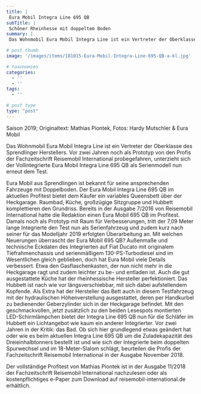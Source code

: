 ```yaml
---
title: |
 Eura Mobil Integra Line 695 QB
subTitle: |
 Schöner Rheinhesse mit doppeltem Boden
summary: |
 Das Wohnmobil Eura Mobil Integra Line ist ein Vertreter der Oberklasse des Sprendlinger Herstellers. Vor zwei Jahren noch als Prototyp von den Profis der Fachzeitschrift Reisemobil International probegefahren, unterzieht sich der Vollintegrierte Eura Mobil Integra Line 695 QB als Serienmodell nun erneut dem Test.

# post thumb
image: '/images/items/181015-Eura-Mobil-Integra-Line-695-QB-a-kl.jpg'

# taxonomies
categories: 
  - ''
  - ''
tags:
  - ''

# post type
type: "post"
---
```


Saison 2019; Originaltext: Mathias Piontek, Fotos: Hardy Mutschler & Eura Mobil  

Das Wohnmobil Eura Mobil Integra Line ist ein Vertreter der Oberklasse des Sprendlinger Herstellers. Vor zwei Jahren noch als Prototyp von den Profis der Fachzeitschrift Reisemobil International probegefahren, unterzieht sich der Vollintegrierte Eura Mobil Integra Line 695 QB als Serienmodell nun erneut dem Test.    

Eura Mobil aus Sprendlingen ist bekannt für seine ansprechenden Fahrzeuge mit Doppelboden. Der Eura Mobil Integra Line 695 QB im aktuellen Profitest bietet dem Käufer ein variables Queensbett über der Heckgarage. Raumbad, Küche, großzügige Sitzgruppe und Hubbett komplettieren den Grundriss. Bereits in der Ausgabe 7/2016 von Reisemobil International hatte die Redaktion einen Eura Mobil 695 QB im Profitest. Damals noch als Prototyp mit Raum für Verbesserungen, tritt der 7,09 Meter lange Integrierte den Test nun als Serienfahrzeug und zudem kurz nach seiner für das Modelljahr 2019 erfolgten Überarbeitung an. Mit welchen Neuerungen überrascht der Eura Mobil 695 QB? Außenmaße und technische Eckdaten des Integrierten auf Fiat Ducato mit originalem Tiefrahmenchassis und serienmäßigem 130-PS-Turbodiesel sind im Wesentlichen gleich geblieben, doch hat Eura Mobil viele Details verbessert. Etwa den Gasflaschenkasten, der nun nicht mehr in die Heckgarage ragt und zudem leichter zu be- und entladen ist. Auch die gut ausgestattete Küche hat der rheinhessische Hersteller perfektioniert. Das Hubbett ist nach wie vor längsverschiebbar, mit sich dabei aufstellendem Kopfende. Als Extra hat der Hersteller das Bett auch in diesem Testfahrzeug mit der hydraulischen Höhenverstellung ausgestattet, deren per Handkurbel zu bedienender Geberzylinder sich in der Heckgarage befindet. Mit den geschmackvollen, jetzt zusätzlich zu den beiden Lesespots montierten LED-Schirmlämpchen bietet der Integra Line 695 QB nun für die Schläfer im Hubbett ein Lichtangebot wie kaum ein anderer Integrierter. Vor zwei Jahren in der Kritik: das Bad. Ob sich hier grundlegend etwas geändert hat oder wie es beim aktuellen Integra Line 695 QB um die Zuladekapazität des Dreieinhalbtonners bestellt ist und wie sich der Integrierte beim doppelten Spurwechsel und im 18-Meter-Slalom schlägt, beurteilen die Profis der Fachzeitschrift Reisemobil International in der Ausgabe November 2018.  

Der vollständige Profitest von Mathias Piontek ist in der Ausgabe 11/2018 der Fachzeitschrift Reisemobil International nachzulesen oder als kostenpflichtiges e-Paper zum Download auf reisemobil-international.de erhältlich.  